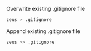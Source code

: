 Overwrite existing .gitignore file
```bash
zeus > .gitignore
```

Append existing .gitignore file
```bash
zeus >> .gitignore
```